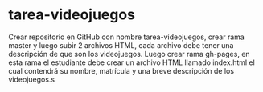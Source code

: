 # tarea-videojuegos
Crear repositorio en GitHub con nombre tarea-videojuegos, crear rama master y luego subir 2 archivos HTML, cada archivo debe tener una descripción de que son los videojuegos. Luego crear rama gh-pages, en esta rama el estudiante debe crear un archivo HTML llamado index.html el cual contendrá su nombre, matrícula y una breve descripción de los videojuegos.s

